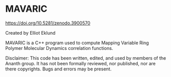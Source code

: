 # MAVARIC
https://doi.org/10.5281/zenodo.3900570

Created by Elliot Eklund

MAVARIC is a C++ program used to compute Mapping Variable Ring Polymer Molecular Dynamics correlation functions.

Disclaimer: This code has been written, edited, and used by members of the Ananth group. It has not been formally reviewed, nor published, nor are there copyrights. Bugs and errors may be present.
